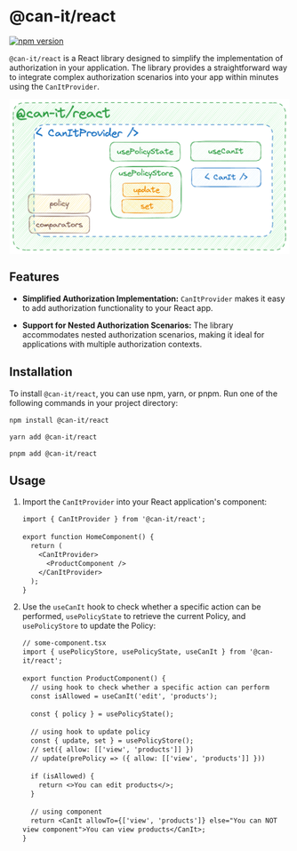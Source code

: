 # @can-it/react

[![npm version](https://img.shields.io/npm/v/@can-it/react.svg?style=flat-square)](https://www.npmjs.org/package/@can-it/react)

`@can-it/react` is a React library designed to simplify the implementation of authorization in your application. The library provides a straightforward way to integrate complex authorization scenarios into your app within minutes using the `CanItProvider`.

<div style="width: 100%; display: flex; justify-content: center;">
  <img  src="../../assets/react.png" width="600px" caption="Overview">
</div>

## Features

- **Simplified Authorization Implementation:** `CanItProvider` makes it easy to add authorization functionality to your React app.

- **Support for Nested Authorization Scenarios:** The library accommodates nested authorization scenarios, making it ideal for applications with multiple authorization contexts.

## Installation

To install `@can-it/react`, you can use npm, yarn, or pnpm. Run one of the following commands in your project directory:

```shell
npm install @can-it/react
```

```shell
yarn add @can-it/react
```

```shell
pnpm add @can-it/react
```

## Usage

1. Import the `CanItProvider` into your React application's component:

    ```tsx
    import { CanItProvider } from '@can-it/react';

    export function HomeComponent() {
      return (
        <CanItProvider>
          <ProductComponent />
        </CanItProvider>
      );
    }
    ```

2. Use the `useCanIt` hook to check whether a specific action can be performed, `usePolicyState` to retrieve the current Policy, and `usePolicyStore` to update the Policy:

    ```tsx
    // some-component.tsx
    import { usePolicyStore, usePolicyState, useCanIt } from '@can-it/react';

    export function ProductComponent() {
      // using hook to check whether a specific action can perform
      const isAllowed = useCanIt('edit', 'products');

      const { policy } = usePolicyState();

      // using hook to update policy
      const { update, set } = usePolicyStore();
      // set({ allow: [['view', 'products']] })
      // update(prePolicy => ({ allow: [['view', 'products']] }))

      if (isAllowed) {
        return <>You can edit products</>;
      }

      // using component
      return <CanIt allowTo={['view', 'products']} else="You can NOT view component">You can view products</CanIt>;
    }
    ```
